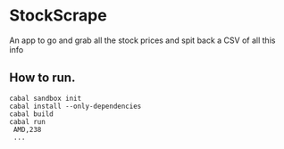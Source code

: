 # StockScrape
An app to go and grab all the stock prices and spit back a CSV of all this info


## How to run. 
```
cabal sandbox init
cabal install --only-dependencies
cabal build
cabal run
 AMD,238 
 ...
```
